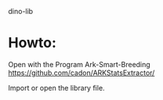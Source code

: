 dino-lib

# Howto: 

Open with the Program Ark-Smart-Breeding
https://github.com/cadon/ARKStatsExtractor/

Import or open the library file.

